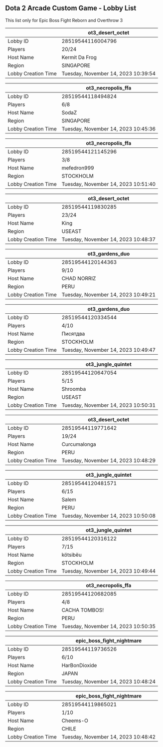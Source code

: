 ## Dota 2 Arcade Custom Game - Lobby List

This list only for Epic Boss Fight Reborn and Overthrow 3

|  | ot3_desert_octet |
| ------ | ------ |
| Lobby ID | 28519544116004796 |
| Players | 20/24 |
| Host Name | Kermit Da Frog |
| Region | SINGAPORE |
| Lobby Creation Time | Tuesday, November 14, 2023 10:39:54 |


|  | ot3_necropolis_ffa |
| ------ | ------ |
| Lobby ID | 28519544118494824 |
| Players | 6/8 |
| Host Name | SodaZ |
| Region | SINGAPORE |
| Lobby Creation Time | Tuesday, November 14, 2023 10:45:36 |


|  | ot3_necropolis_ffa |
| ------ | ------ |
| Lobby ID | 28519544121145296 |
| Players | 3/8 |
| Host Name | mefedron999 |
| Region | STOCKHOLM |
| Lobby Creation Time | Tuesday, November 14, 2023 10:51:40 |


|  | ot3_desert_octet |
| ------ | ------ |
| Lobby ID | 28519544119830285 |
| Players | 23/24 |
| Host Name | King |
| Region | USEAST |
| Lobby Creation Time | Tuesday, November 14, 2023 10:48:37 |


|  | ot3_gardens_duo |
| ------ | ------ |
| Lobby ID | 28519544120144363 |
| Players | 9/10 |
| Host Name | CHAD NORRIZ |
| Region | PERU |
| Lobby Creation Time | Tuesday, November 14, 2023 10:49:21 |


|  | ot3_gardens_duo |
| ------ | ------ |
| Lobby ID | 28519544120334544 |
| Players | 4/10 |
| Host Name | Писятдва |
| Region | STOCKHOLM |
| Lobby Creation Time | Tuesday, November 14, 2023 10:49:47 |


|  | ot3_jungle_quintet |
| ------ | ------ |
| Lobby ID | 28519544120647054 |
| Players | 5/15 |
| Host Name | Shroomba |
| Region | USEAST |
| Lobby Creation Time | Tuesday, November 14, 2023 10:50:31 |


|  | ot3_desert_octet |
| ------ | ------ |
| Lobby ID | 28519544119771642 |
| Players | 19/24 |
| Host Name | Curcumalonga |
| Region | PERU |
| Lobby Creation Time | Tuesday, November 14, 2023 10:48:29 |


|  | ot3_jungle_quintet |
| ------ | ------ |
| Lobby ID | 28519544120481571 |
| Players | 6/15 |
| Host Name | Salem |
| Region | PERU |
| Lobby Creation Time | Tuesday, November 14, 2023 10:50:08 |


|  | ot3_jungle_quintet |
| ------ | ------ |
| Lobby ID | 28519544120316122 |
| Players | 7/15 |
| Host Name | kötsibëu |
| Region | STOCKHOLM |
| Lobby Creation Time | Tuesday, November 14, 2023 10:49:44 |


|  | ot3_necropolis_ffa |
| ------ | ------ |
| Lobby ID | 28519544120682085 |
| Players | 4/8 |
| Host Name | CACHA TOMBOS! |
| Region | PERU |
| Lobby Creation Time | Tuesday, November 14, 2023 10:50:35 |


|  | epic_boss_fight_nightmare |
| ------ | ------ |
| Lobby ID | 28519544119736526 |
| Players | 6/10 |
| Host Name | HarBonDioxide |
| Region | JAPAN |
| Lobby Creation Time | Tuesday, November 14, 2023 10:48:24 |


|  | epic_boss_fight_nightmare |
| ------ | ------ |
| Lobby ID | 28519544119865021 |
| Players | 1/10 |
| Host Name | Cheems-O |
| Region | CHILE |
| Lobby Creation Time | Tuesday, November 14, 2023 10:48:42 |


